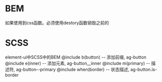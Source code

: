 # BEM
如果使用到css函数。必须使用destory函数销毁之前的


# SCSS
element-ui中SCSS中的BEM
@include b(button) -- 添加前缀, ag-button
@include e(inner) -- 添加元素, ag-button__inner
@include m(primary) -- 描述符, ag-button--primary
@include when(border) -- 状态描述, ag-button.is-border